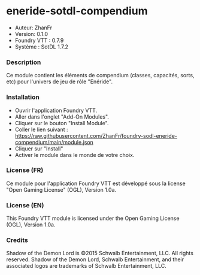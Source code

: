 # eneride-sotdl-compendium
* Auteur: ZhanFr
* Version: 0.1.0
* Foundry VTT : 0.7.9
* Système : SotDL 1.7.2

### Description
Ce module contient les éléments de compendium (classes, capacités, sorts, etc) pour l'univers de jeu de rôle "Enéride".

### Installation

* Ouvrir l'application Foundry VTT.
* Aller dans l'onglet "Add-On Modules".
* Cliquer sur le bouton "Install Module".
* Coller le lien suivant : https://raw.githubusercontent.com/ZhanFr/foundry-sodl-eneride-compendium/main/module.json
* Cliquer sur "Install"
* Activer le module dans le monde de votre choix.

### License (FR)
Ce module pour l'application Foundry VTT est développé sous la license "Open Gaming License" (OGL), Version 1.0a.

### License (EN)
This Foundry VTT module is licensed under the Open Gaming License (OGL), Version 1.0a.

### Credits
Shadow of the Demon Lord is ©2015 Schwalb Entertainment, LLC. All rights reserved. Shadow of the Demon Lord, Schwalb Entertainment, and their associated logos are trademarks of Schwalb Entertainment, LLC.
